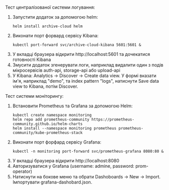 Тест централізованої системи логування:
1. Запустити додаток за допомогою helm:
   ```shell
   helm install archive-cloud helm
   ```
2. Виконати порт форвард сервісу Kibana:
   ```shell
   kubectl port-forward svc/archive-cloud-kibana 5601:5601 & 
   ```
3. У вкладці браузера відкрити http://localhost:5601 та дочекатися готовності Kibana
4. Змусити додаток згенерувати логи, наприклад видалити один з подів мікросервісів auth-api, storage-api або upload-api
5. У Kibana: Analytics -> Discover -> Create data view. У формі вказати ім'я, наприклад "demo", та index pattern "logs", натиснути Save data view to Kibana, потім Discover.

Тест системи моніторингу:
1. Встановити Prometheus та Grafana за допомогою Helm:
   ```shell
   kubectl create namespace monitoring
   helm repo add prometheus-community https://prometheus-community.github.io/helm-charts
   helm install --namespace monitoring prometheus prometheus-community/kube-prometheus-stack
   ```
2. Виконати порт форфард сервісу Grafana:
   ```shell
   kubectl -n monitoring port-forward svc/prometheus-grafana 8080:80 &
   ```
3. У вкладці браузера відкрити http://localhost:8080
4. Авторизуватися у Grafana (username: admine, password: prom-operator)
5. Натиснути на бокове меню та обрати Dashoboards -> New -> Import. Імпортувати grafana-dashobard.json.